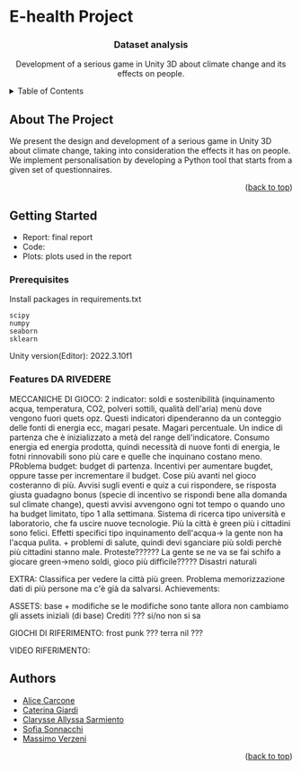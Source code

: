 E-health Project
==============================
<h3 align="center">Dataset analysis</h3>

  <p align="center">
    Development of a serious game in Unity 3D about climate change and its effects on people.
    <br />
</div>



<!-- TABLE OF CONTENTS -->
<details>
  <summary>Table of Contents</summary>
  <ol>
    <li>
      <a href="#about-the-project">About The Project</a>
    </li>
    <li>
      <a href="#getting-started">Getting Started</a>
    </li>
    <li><a href="#authors">Authors</a></li>
  </ol>
</details>



<!-- ABOUT THE PROJECT -->
## About The Project

We present the design and development of a serious game in Unity 3D about climate change, taking into consideration the effects it has on people.
We implement personalisation by developing a Python tool that starts from a given set of questionnaires.

<p align="right">(<a href="#readme-top">back to top</a>)</p>


<!-- GETTING STARTED -->
## Getting Started

- Report: final report
- Code: 
- Plots: plots used in the report

### Prerequisites

Install packages in requirements.txt
  ```
  scipy
  numpy
  seaborn
  sklearn
  ```
Unity version(Editor): 2022.3.10f1

<!-- FEATURES -->
### Features  DA RIVEDERE

MECCANICHE DI GIOCO:
2 indicator: soldi e sostenibilità (inquinamento acqua, temperatura, CO2, polveri sottili, qualità dell'aria) menù dove vengono fuori quets opz.
Questi indicatori dipenderanno da un conteggio delle fonti di energia ecc, magari pesate. Magari percentuale. Un indice di partenza che è inizializzato a metà del range dell'indicatore. Consumo energia ed energia prodotta, quindi necessità di nuove fonti di energia, le fotni rinnovabili sono più care e quelle che inquinano costano meno.
PRoblema budget: budget di partenza. Incentivi per aumentare bugdet, oppure tasse per incrementare il budget. Cose più avanti nel gioco costeranno di più. Avvisi sugli eventi e quiz a cui rispondere, se risposta giusta guadagno bonus (specie di incentivo se rispondi bene alla domanda sul climate change), questi avvisi avvengono ogni tot tempo o quando uno ha budget limitato, tipo 1 alla settimana. 
Sistema di ricerca tipo università e laboratorio, che fa uscire nuove tecnologie. Più la città è green più i cittadini sono felici. 
Effetti specifici tipo inquinamento dell'acqua-> la gente non ha l'acqua pulita. + problemi di salute, quindi devi sganciare più soldi perchè più cittadini stanno male.
Proteste?????? La gente se ne va se fai schifo a giocare green->meno soldi, gioco più difficile?????
Disastri naturali

EXTRA:
Classifica per vedere la città più green. Problema memorizzazione dati di più persone ma c'è già da salvarsi.
Achievements:

ASSETS:
base + modifiche
se le modifiche sono tante allora non cambiamo gli assets iniziali (di base)
Crediti ??? si/no non si sa 

GIOCHI DI RIFERIMENTO:
frost punk ???
terra nil ???

VIDEO RIFERIMENTO:


<!-- Authors -->
## Authors

* [Alice Carcone](https://github.com/alicecarcone)
* [Caterina Giardi](https://github.com/caterinagiardii)
* [Clarysse Allyssa Sarmiento](https://github.com/)
* [Sofia Sonnacchi](https://github.com/sofiasonnacchi)
* [Massimo Verzeni](https://github.com/massimo303)

<p align="right">(<a href="#readme-top">back to top</a>)</p>

